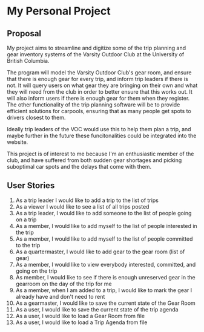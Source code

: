 # My Personal Project
## Proposal
My project aims to streamline and digitize some of the trip planning and gear inventory systems of the Varsity Outdoor Club at the University of British Columbia.

The program will model the Varsity Outdoor Club's gear room, and ensure that there is enough gear for every trip, and inform trip leaders if there is not. It will query users on
what gear they are bringing on their own and what they will need from the club in order to better ensure that this works out. It will also inform users if there is enough gear for them when they register. The other functionality of the trip planning software will be to provide efficient solutions for carpools, ensuring that as many people get spots to drivers closest to them.

Ideally trip leaders of the VOC would use this to help them plan a trip, and maybe further in the future these funcitonalities could be integrated into the website. 

This project is of interest to me because I'm an enthusiastic member of the club, and have suffered from both sudden gear shortages and picking suboptimal car spots and the delays that come with them.


## User Stories

1. As a trip leader I would like to add a trip to the list of trips
2. As a viewer I would like to see a list of all trips posted
3. As a trip leader, I would like to add someone to the list of people going on a trip
4. As a member, I would like to add myself to the list of people interested in the trip
5. As a member, I would like to add myself to the list of people committed to the trip
6. As a quartermaster, I would like to add gear to the gear room (list of gear)
7. As a member, I would like to view everybody interested, committed, and going on the trip
8. As member, I would like to see if there is enough unreserved gear in the gearroom on the day of the trip for me
9. As a member, when I am added to a trip, I would like to mark the gear I already have and don't need to rent
10. As a gearmaster, I would like to save the current state of the Gear Room
11. As a user, I would like to save the current state of the trip agenda
12. As a user, I would like to load a Gear Room from file
13. As a user, I would like to load a Trip Agenda from file



